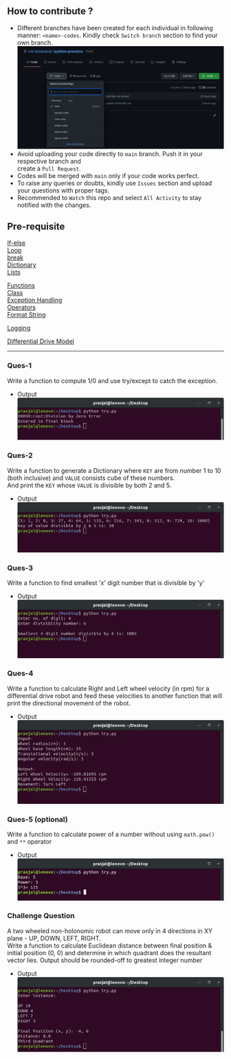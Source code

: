 ## How to contribute ?
- Different branches have been created for each individual in following manner: `<name>-codes`. Kindly check `Switch branch` section to find your own branch. 
![](output-img/branch-img.png)
- Avoid uploading your code directly to `main` branch. Push it in your respective branch and \
create a `Pull Request`. 
- Codes will be merged with `main` only if your code works perfect.
- To raise any queries or doubts, kindly use `Issues` section and upload your questions with proper tags. 
- Recommended to `Watch` this repo and select `All Activity` to stay notified with the changes.

## Pre-requisite
  [If-else](https://www.learnbyexample.org/python-if-else-elif-statement/) \
  [Loop](https://www.learnbyexample.org/python-while-loop/) \
  [break](https://www.learnbyexample.org/python-break-statement/) \
  [Dictionary](https://www.learnbyexample.org/python-dictionary/) \
  [Lists](https://www.learnbyexample.org/python-list/) 
    
  [Functions](https://www.learnbyexample.org/python-functions/) \
  [Class](https://www.learnbyexample.org/python-classes-and-objects/) \
  [Exception Handling](https://www.learnbyexample.org/python-exceptions-try-except/) \
  [Operators](https://www.learnbyexample.org/python-operators/) \
  [Format String](https://www.learnbyexample.org/python-string-format-method/) 
  
  [Logging](https://realpython.com/python-logging/)
  
  [Differential Drive Model](https://www.youtube.com/watch?v=aE7RQNhwnPQ)

____

### Ques-1
Write a function to compute 1/0 and use try/except to catch the exception.
- Output \
![](output-img/ques-1.png)

### Ques-2
Write a function to generate a Dictionary where `KEY` are from number 1 to 10 (both inclusive) and `VALUE` consists cube of these numbers. \
And print the `KEY` whose `VALUE` is divisible by both 2 and 5.
- Output \
![](output-img/ques-2.png)

### Ques-3
Write a function to find smallest 'x' digit number that is divisible by 'y'
- Output \
![](output-img/ques-3.png)

### Ques-4
Write a function to calculate Right and Left wheel velocity (in rpm) for a differential drive robot
and feed these velocities to another function that will print the directional movement of the robot.
- Output \
![](output-img/ques-4.png)

### Ques-5 (optional)
Write a function to calculate power of a number without using `math.pow()` and `**` operator
- Output \
![](output-img/ques-5.png)

### Challenge Question
A two wheeled non-holonomic robot can move only in 4 directions in XY plane - UP, DOWN, LEFT, RIGHT. \
Write a function to calculate Euclidean distance between final position & initial position (0, 0) and determine in which quadrant does the resultant vector lies. Output should be rounded-off to greatest integer number
- Output \
![](output-img/challenge.png)
